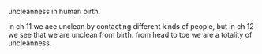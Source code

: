 uncleanness in human birth.

in ch 11 we aee unclean by contacting different kinds of people, but in ch 12 we
see that we are unclean from birth. from head to toe we are a totality of uncleanness.
